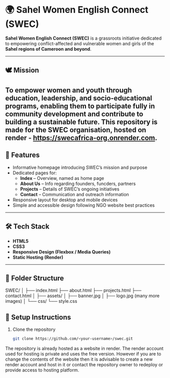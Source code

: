# 🌍 Sahel Women English Connect (SWEC)

**Sahel Women English Connect (SWEC)** is a grassroots initiative dedicated to empowering conflict-affected and vulnerable women and girls of the **Sahel regions of Cameroon and beyond**.  

---

## 🕊️ Mission
To empower women and youth through **education, leadership, and socio-educational programs**, enabling them to participate fully in community development and contribute to building a sustainable future.
This repository is made for the SWEC organisation, hosted on render - https://swecafrica-org.onrender.com.
---

## 🧩 Features
- Informative homepage introducing SWEC’s mission and purpose  
- Dedicated pages for:
  - **Index** – Overview, named as home page 
  - **About Us** – Info regarding founders, funcders, partners  
  - **Projects** – Details of SWEC’s ongoing initiatives  
  - **Contact** – Communication and outreach information  
- Responsive layout for desktop and mobile devices  
- Simple and accessible design following NGO website best practices  
---

## 🛠️ Tech Stack
- **HTML5**  
- **CSS3**  
- **Responsive Design (Flexbox / Media Queries)**  
- **Static Hosting (Render)**  

---

## 📁 Folder Structure
SWEC/
│
├── index.html
├── about.html
├── projects.html
├── contact.html
│
├── assets/
│ ├── banner.jpg
│ ├── logo.jpg (many more images)
│
└── css/
└── style.css

## 🚀 Setup Instructions
1. Clone the repository  
   ```bash
   git clone https://github.com/<your-username>/swec.git
The repository is already hosted as a website in render. The render account used for hosting is private and uses the free version. However if you are to change the contents of the website then it is advisable to create a new render account and host in it or contact the repository owner to redeploy or provide access to hosting platform. 
